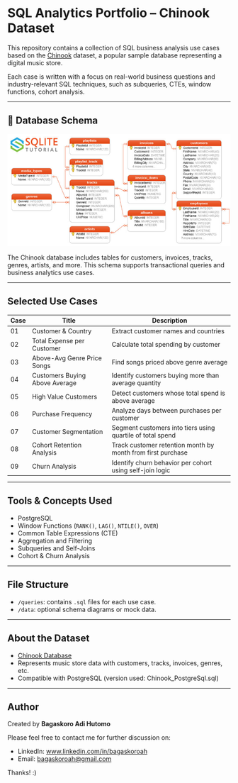 # SQL Analytics Portfolio – Chinook Dataset

This repository contains a collection of SQL business analysis use cases based on the [Chinook](https://github.com/lerocha/chinook-database) dataset, a popular sample database representing a digital music store.

Each case is written with a focus on real-world business questions and industry-relevant SQL techniques, such as subqueries, CTEs, window functions, cohort analysis.

---

## 🧩 Database Schema

![Chinook ERD](./data/chinook-erd.jpg)

The Chinook database includes tables for customers, invoices, tracks, genres, artists, and more. This schema supports transactional queries and business analytics use cases.

---

## Selected Use Cases

| Case | Title | Description |
|------|-------|-------------|
| 01   | Customer & Country | Extract customer names and countries |
| 02   | Total Expense per Customer | Calculate total spending by customer |
| 03   | Above-Avg Genre Price Songs | Find songs priced above genre average |
| 04   | Customers Buying Above Average | Identify customers buying more than average quantity |
| 05   | High Value Customers | Detect customers whose total spend is above average |
| 06   | Purchase Frequency | Analyze days between purchases per customer |
| 07   | Customer Segmentation | Segment customers into tiers using quartile of total spend |
| 08   | Cohort Retention Analysis | Track customer retention month by month from first purchase |
| 09   | Churn Analysis | Identify churn behavior per cohort using self-join logic |

---

## Tools & Concepts Used

- PostgreSQL
- Window Functions (`RANK()`, `LAG()`, `NTILE()`, `OVER`)
- Common Table Expressions (CTE)
- Aggregation and Filtering
- Subqueries and Self-Joins
- Cohort & Churn Analysis

---

## File Structure

- `/queries`: contains `.sql` files for each use case.
- `/data`: optional schema diagrams or mock data.

---

## About the Dataset

- [Chinook Database](https://github.com/lerocha/chinook-database)
- Represents music store data with customers, tracks, invoices, genres, etc.
- Compatible with PostgreSQL (version used: Chinook_PostgreSql.sql)

---

## Author

Created by **Bagaskoro Adi Hutomo** 

Please feel free to contact me for further discussion on: 
- LinkedIn: www.linkedin.com/in/bagaskoroah
- Email: bagaskoroah@gmail.com

Thanks! :)
